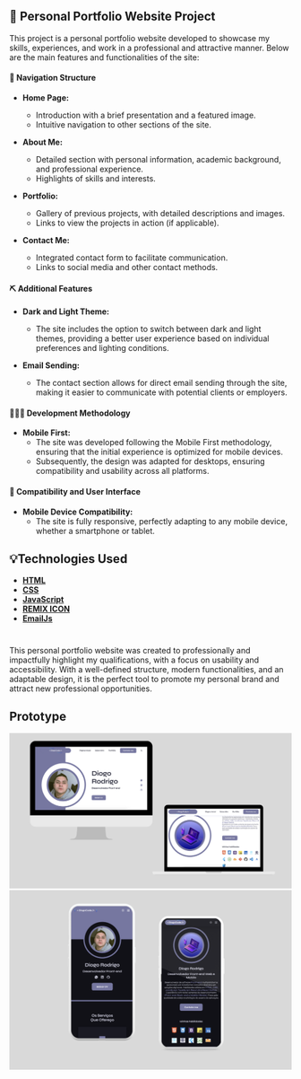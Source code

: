 ## 🚨 Personal Portfolio Website Project

This project is a personal portfolio website developed to showcase my skills, experiences, and work in a professional and attractive manner. Below are the main features and functionalities of the site:

#### 🚀 Navigation Structure

- **Home Page:**

  - Introduction with a brief presentation and a featured image.
  - Intuitive navigation to other sections of the site.

- **About Me:**

  - Detailed section with personal information, academic background, and professional experience.
  - Highlights of skills and interests.

- **Portfolio:**

  - Gallery of previous projects, with detailed descriptions and images.
  - Links to view the projects in action (if applicable).

- **Contact Me:**
  - Integrated contact form to facilitate communication.
  - Links to social media and other contact methods.

#### ⛏️ Additional Features

- **Dark and Light Theme:**

  - The site includes the option to switch between dark and light themes, providing a better user experience based on individual preferences and lighting conditions.

- **Email Sending:**
  - The contact section allows for direct email sending through the site, making it easier to communicate with potential clients or employers.

#### 👨🏻‍💻 Development Methodology

- **Mobile First:**
  - The site was developed following the Mobile First methodology, ensuring that the initial experience is optimized for mobile devices.
  - Subsequently, the design was adapted for desktops, ensuring compatibility and usability across all platforms.

#### 📲 Compatibility and User Interface

- **Mobile Device Compatibility:**
  - The site is fully responsive, perfectly adapting to any mobile device, whether a smartphone or tablet.

## 💡Technologies Used

- [**HTML**](https://developer.mozilla.org/pt-BR/docs/Web/HTML)
- [**CSS**](https://developer.mozilla.org/en-US/docs/Web/CSS)
- [**JavaScript**](https://developer.mozilla.org/en-US/docsWebJavaScript)
- [**REMIX ICON**](https://remixicon.com/)
- [**EmailJs**](https://www.emailjs.com/)

#

This personal portfolio website was created to professionally and impactfully highlight my qualifications, with a focus on usability and accessibility. With a well-defined structure, modern functionalities, and an adaptable design, it is the perfect tool to promote my personal brand and attract new professional opportunities.

## Prototype

![](./assets/img/prototype-desktop.png)
![](./assets/img/prototype-mobile.png)
